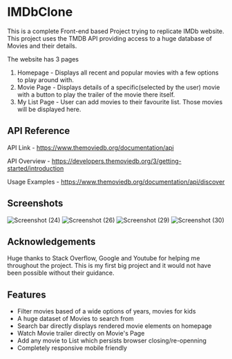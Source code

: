 # IMDbClone

This is a complete Front-end based Project trying to replicate IMDb website. This project uses the TMDB API providing access to a huge database of Movies and their details.

The website has 3 pages

1. Homepage - Displays all recent and popular movies with a few options to play around with.
2. Movie Page - Displays details of a specific(selected by the user) movie with a button to play the trailer of the movie there itself.
3. My List Page - User can add movies to their favourite list. Those movies will be displayed here.





## API Reference

API Link - https://www.themoviedb.org/documentation/api

API Overview - https://developers.themoviedb.org/3/getting-started/introduction

Usage Examples - https://www.themoviedb.org/documentation/api/discover



## Screenshots
![Screenshot (24)](https://user-images.githubusercontent.com/88011310/162433722-d55bf8f1-4657-4360-a305-715d011e1437.png)
![Screenshot (26)](https://user-images.githubusercontent.com/88011310/162433777-b3597d80-7f51-40b5-abb9-860e6800b3ad.png)
![Screenshot (29)](https://user-images.githubusercontent.com/88011310/162433804-c2838985-c96a-4ce2-baff-8afe82c03eb7.png)
![Screenshot (30)](https://user-images.githubusercontent.com/88011310/162433812-f4b4ea73-90fb-497a-b624-28e9ca5ca898.png)




## Acknowledgements

 Huge thanks to Stack Overflow, Google and Youtube for helping me throughout the project.
 This is my first big project and it would not have been possible without their guidance. 
 
 
 
## Features

- Filter movies based of a wide options of years, movies for kids
- A huge dataset of Movies to search from
- Search bar directly displays rendered movie elements on homepage
- Watch Movie trailer directly on Movie's Page
- Add any movie to List which persists browser closing/re-openning 
- Completely responsive mobile friendly
 
